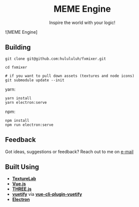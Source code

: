 <h1 align="center">
  MEME Engine
</h1>

<p align="center">
  Inspire the world with your logic!<br/>
</p>

![MEME Engine]

## Building

```
git clone git@github.com:hulululuh/fxmixer.git

cd fxmixer

# if you want to pull down assets (textures and node icons)
git submodule update --init

```

yarn:

```
yarn install
yarn electron:serve
```

npm:

```
npm install
npm run electron:serve
```

## Feedback

Got ideas, suggestions or feedback? Reach out to me on [e-mail](hulululuh@gmail.com)


## Built Using
- **[TextureLab](https://github.com/njbrown/texturelab)**
- **[Vue.js](https://vuejs.org)**
- **[THREE.js](https://threejs.org/)**
- **[vuetify](https://vuetifyjs.com/en/)** via **[vue-cli-plugin-vuetify](https://github.com/vuetifyjs/vue-cli-plugins)**
- **[Electron](https://electronjs.org)**
